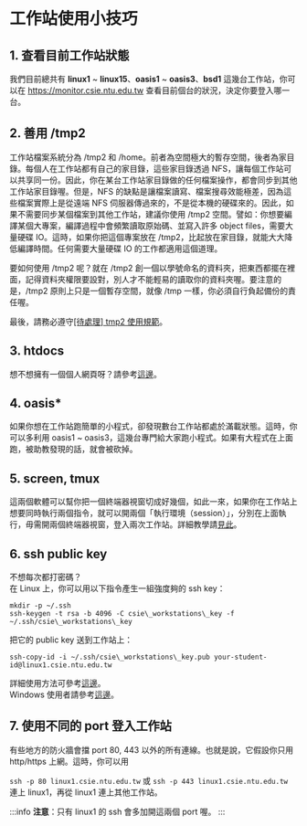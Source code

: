 # 工作站使用小技巧

## 1. 查看目前工作站狀態

我們目前總共有 **linux1** ~ **linux15**、**oasis1** ~ **oasis3**、**bsd1** 這幾台工作站，你可以在
https://monitor.csie.ntu.edu.tw 查看目前個台的狀況，決定你要登入哪一台。

## 2. 善用 /tmp2

工作站檔案系統分為 /tmp2 和 /home。前者為空間極大的暫存空間，後者為家目錄。每個人在工作站都有自己的家目錄，這些家目錄透過 NFS，讓每個工作站可以共享同一份。因此，你在某台工作站家目錄做的任何檔案操作，都會同步到其他工作站家目錄喔。但是，NFS 的缺點是讓檔案讀寫、檔案搜尋效能極差，因為這些檔案實際上是從遠端 NFS 伺服器傳過來的，不是從本機的硬碟來的。因此，如果不需要同步某個檔案到其他工作站，建議你使用 /tmp2 空間。譬如：你想要編譯某個大專案，編譯過程中會頻繁讀取原始碼、並寫入許多 object files，需要大量硬碟 IO。這時，如果你把這個專案放在 /tmp2，比起放在家目錄，就能大大降低編譯時間。任何需要大量硬碟 IO 的工作都適用這個道理。

要如何使用 /tmp2 呢？就在 /tmp2 創一個以學號命名的資料夾，把東西都擺在裡面，記得資料夾權限要設對，別人才不能輕易的讀取你的資料夾喔。要注意的是，/tmp2 原則上只是一個暫存空間，就像 /tmp 一樣，你必須自行負起備份的責任喔。

最後，請務必遵守[[待處理] tmp2 使用規範](https://wslab.csie.ntu.edu.tw/2015/01/tmp2-usage-rules/)。

## 3. htdocs

想不想擁有一個個人網頁呀？請參考[這邊](https://wslab.csie.ntu.edu.tw/homepage/)。

## 4. oasis\*

如果你想在工作站跑簡單的小程式，卻發現數台工作站都處於滿載狀態。這時，你可以多利用 oasis1 ~ oasis3，這幾台專門給大家跑小程式。如果有大程式在上面跑，被助教發現的話，就會被砍掉。

## 5. screen, tmux

這兩個軟體可以幫你把一個終端器視窗切成好幾個，如此一來，如果你在工作站上想要同時執行兩個指令，就可以開兩個「執行環境（session）」，分別在上面執行，毋需開兩個終端器視窗，登入兩次工作站。詳細教學請[見此](https://blog.gtwang.org/linux/screen-command-examples-to-manage-linux-terminals/)。

## 6. ssh public key

不想每次都打密碼？  
在 Linux 上，你可以用以下指令產生一組強度夠的 ssh key：  
```shell
mkdir -p ~/.ssh  
ssh-keygen -t rsa -b 4096 -C csie\_workstations\_key -f ~/.ssh/csie\_workstations\_key
```
把它的 public key 送到工作站上：  
```shell
ssh-copy-id -i ~/.ssh/csie\_workstations\_key.pub your-student-id@linux1.csie.ntu.edu.tw
```
詳細使用方法可參考[這邊](http://ephrain.pixnet.net/blog/post/58483708-%5Blinux%5D-%E7%94%A2%E7%94%9F-ssh-key-%E4%BE%86%E5%85%8D%E5%AF%86%E7%A2%BC%E7%99%BB%E5%85%A5-ssh-server)。  
Windows 使用者請參考[這邊](http://blog.xuite.net/happyman/tips/16183478-putty+%E7%9A%84+key+authentication)。

## 7. 使用不同的 port 登入工作站

有些地方的防火牆會擋 port 80, 443 以外的所有連線。也就是說，它假設你只用
http/https 上網。這時，你可以用

`ssh -p 80 linux1.csie.ntu.edu.tw` 或 `ssh -p 443 linux1.csie.ntu.edu.tw`
連上 linux1，再從 linux1 連上其他工作站。

:::info
**注意**：只有 linux1 的 ssh 會多加開這兩個 port 喔。
:::
